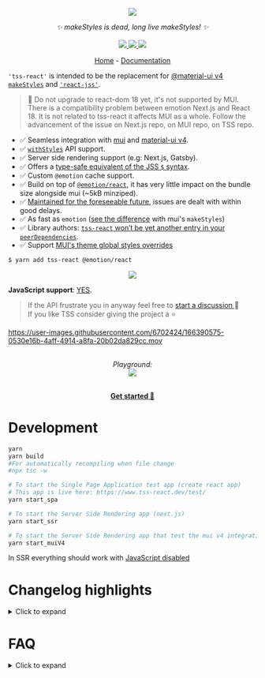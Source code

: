 <p align="center">
    <img src="https://user-images.githubusercontent.com/6702424/109334865-8f85bf00-7861-11eb-90ab-da36f9afe1b6.png">  
</p>
<p align="center">
    <i>✨ makeStyles is dead, long live makeStyles! ✨</i>
    <br>
    <br>
    <a href="https://github.com/garronej/tss-react/actions">
      <img src="https://github.com/garronej/tss-react/workflows/ci/badge.svg?branch=main">
    </a>
    <a href="https://www.npmjs.com/package/tss-react">
      <img src="https://img.shields.io/npm/dw/tss-react">
    </a>
    <a href="https://github.com/garronej/tss-react/blob/main/LICENSE">
      <img src="https://img.shields.io/npm/l/tss-react">
    </a>
</p>
<p align="center">
  <a href="https://www.tss-react.dev">Home</a>
   - 
  <a href="https://docs.tss-react.dev">Documentation</a>
</p>

`'tss-react'` is intended to be the replacement for
[@material-ui v4 `makeStyles`](https://material-ui.com/styles/basics/#hook-api) and [`'react-jss'`](https://cssinjs.org/react-jss/?v=v10.9.0).  

> 🚨 Do not upgrade to react-dom 18 yet, it's not supported by MUI.
> There is a compatibility problem between emotion Next.js and React 18.
> It is not related to tss-react it affects MUI as a whole.
> Follow the advancement of the issue on Next.js repo, on MUI repo, on TSS repo.

-   ✅ Seamless integration with [mui](https://mui.com) and [material-ui v4](https://v4.mui.com/).
-   ✅ [`withStyles`](https://v4.mui.com/styles/api/#withstyles-styles-options-higher-order-component) API support.
-   ✅ Server side rendering support (e.g: Next.js, Gatsby).
-   ✅ Offers a [type-safe equivalent of the JSS `$` syntax](https://docs.tss-react.dev/nested-selectors).
-   ✅ Custom `@emotion` cache support.
-   ✅ Build on top of [`@emotion/react`](https://emotion.sh/docs/@emotion/react), it has very little impact on the bundle size alongside mui (~5kB minziped).
-   ✅ [Maintained for the foreseeable future](https://github.com/mui-org/material-ui/issues/28463#issuecomment-923085976), issues are dealt with within good delays.
-   ✅ As fast as `emotion` ([see the difference](https://stackoverflow.com/questions/68383046/is-there-a-performance-difference-between-the-sx-prop-and-the-makestyles-functio)
    with mui's `makeStyles`)
-   ✅ Library authors: [`tss-react` won’t be yet another entry in your `peerDependencies`](https://docs.tss-react.dev/publish-a-module-that-uses-tss).
-   ✅ Support [MUI's theme global styles overrides](https://docs.tss-react.dev/mui-theme-styleoverrides)

```bash
$ yarn add tss-react @emotion/react
```

<p align="center">
    <img src="https://user-images.githubusercontent.com/6702424/134704429-83b2760d-0b4d-42e8-9c9a-f287a3353c13.gif">
</p>

**JavaScript support**: [YES](https://github.com/garronej/tss-react/issues/28).

> If the API frustrate you in anyway feel free to [start a discussion ](https://github.com/garronej/tss-react/discussions) 💬  
> If you like TSS consider giving the project a ⭐️

https://user-images.githubusercontent.com/6702424/166390575-0530e16b-4aff-4914-a8fa-20b02da829cc.mov

<p align="center">
    <br/>
    <i>Playground:</i><br>
    <a href='https://stackblitz.com/edit/tss-react?file=Hello.tsx'>
        <img src="https://user-images.githubusercontent.com/6702424/109010505-214dca80-76b0-11eb-885e-2e5ef7ade821.png">
    </a>
</p>

<p align="center">
    <br/>
    <a href="https://docs.tss-react.dev/setup"><b>Get started 🚀</b></a>
</p>

# Development

```bash
yarn
yarn build
#For automatically recompiling when file change
#npx tsc -w

# To start the Single Page Application test app (create react app)
# This app is live here: https://www.tss-react.dev/test/
yarn start_spa

# To start the Server Side Rendering app (next.js)
yarn start_ssr

# To start the Server Side Rendering app that test the mui v4 integration.
yarn start_muiV4
```

In SSR everything should work with [JavaScript disabled](https://developer.chrome.com/docs/devtools/javascript/disable/)

# Changelog highlights

<details>
    <summary>Click to expand</summary>

## v3.3.1

-   I.E is **almost** supported out of the box (See note at the end of [this sections](#nested-selectors---syntax-))

## Breaking changes in v3

-   New API for [nested selectors](#nested-selectors--syntax-). We no longer use `createRef()`.
-   [`label` have been renamed `name`](#naming-the-stylesheets-useful-for-debugging) for helping the migration from [the old mui API](https://mui.com/styles/api/#makestyles-styles-options-hook).
</details>

# FAQ

<details>
  <summary>Click to expand</summary>

## Why this instead of [the hook API](https://material-ui.com/styles/basics/#hook-api) of Material UI v4?

First of all because `makeStyle` is deprecated in `@material-ui` v5 but also
because it has some major flaws. Let's consider this example:

```tsx
import { makeStyles, createStyles } from "@material-ui/core/styles";

type Props = {
    color: "red" | "blue";
};

const useStyles = makeStyles(theme =>
    createStyles<"root" | "label", { color: "red" | "blue" }>({
        "root": {
            "backgroundColor": theme.palette.primary.main,
        },
        "label": ({ color }) => ({
            color,
        }),
    }),
);

function MyComponent(props: Props) {
    const classes = useStyles(props);

    return (
        <div className={classes.root}>
            <span className={classes.label}>Hello World</span>
        </div>
    );
}
```

Two pain points:

-   Because TypeScript doesn't support [partial argument inference](https://github.com/microsoft/TypeScript/issues/26242),
    we have to explicitly enumerate the classes name as an union type `"root" | "label"`.
-   We shouldn't have to import [`createStyles`](https://material-ui.com/styles/api/#createstyles-styles-styles) to get correct typings.

Let's now compare with `tss-react`

```tsx
import { makeStyles } from "./makeStyles";

type Props = {
    color: "red" | "blue";
};

const { useStyles } = makeStyles<{ color: "red" | "blue" }>()(
    (theme, { color }) => ({
        "root": {
            "backgroundColor": theme.palette.primary.main,
        },
        "label": { color },
    }),
);

function MyComponent(props: Props) {
    const { classes } = useStyles(props);

    return (
        <div className={classes.root}>
            <span className={classes.label}>Hello World</span>
        </div>
    );
}
```

Benefits:

-   Less verbose, same type safety.
-   You don't need to remember how things are supposed to be named, just let intellisense guide you.

Besides, the hook api of `material-ui`, have other problems:

-   One major bug: [see issue](https://github.com/mui-org/material-ui/issues/24513#issue-790027173)
-   `JSS` has poor performances compared to `emotion` [source](https://github.com/mui-org/material-ui/issues/22342#issue-684407575)

## Why this instead of Styled component ?

See [this issue](https://github.com/mui-org/material-ui/issues/22342#issuecomment-764495033)

## Compile error `TS1023`

If you get this error:

```log
node_modules/tss-react/index.d.ts:18:10 - error TS1023: An index signature parameter type must be either 'string' or 'number'.

18         [mediaQuery: `@media${string}`]: { [RuleName_1 in keyof ClassNameByRuleName]?: import("./types").CSSObject | undefined; };
            ~~~~~~~~~~
```

it means that you need to update TypeScript to a version >= 4.4.  
If you can't use `import { } from "tss-react/compat";` instead of `import { } from "tss-react"`.  
Only `withStyles()` will have slightly inferior type inference.

</details>

